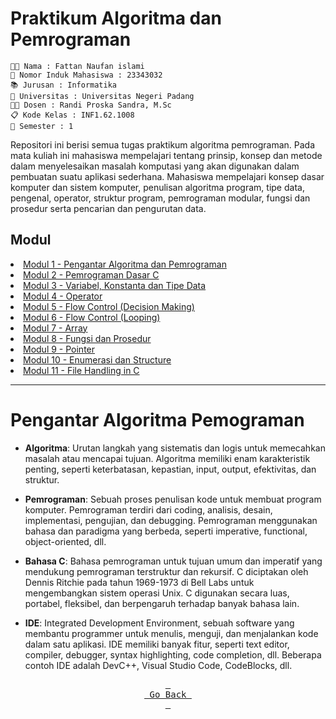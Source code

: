 # Praktikum Algoritma dan Pemrograman
`👨‍🎓 Nama : Fattan Naufan islami` <br> 
`📇 Nomor Induk Mahasiswa : 23343032` <br>
`📚 Jurusan : Informatika` <br>
`🏫 Universitas : Universitas Negeri Padang` <br>
`🧑‍🏫️ Dosen : Randi Proska Sandra, M.Sc` <br>
`📋 Kode Kelas : INF1.62.1008` <br>
`📑 Semester : 1` <br>

Repositori ini berisi semua tugas praktikum algoritma pemrograman. Pada mata kuliah ini mahasiswa mempelajari tentang prinsip, konsep dan metode dalam menyelesaikan masalah komputasi yang akan digunakan dalam pembuatan suatu aplikasi sederhana. Mahasiswa mempelajari konsep dasar komputer dan sistem komputer, penulisan algoritma program, tipe data, pengenal, operator, struktur program, pemrograman modular, fungsi dan prosedur serta pencarian dan pengurutan data.

## Modul
<list>
  <li><a href="#modul1">Modul 1 - Pengantar Algoritma dan Pemrograman</a></li>
  <li><a href="Modul 2 - Pemrograman Dasar C">Modul 2 - Pemrograman Dasar C</a></li>
  <li><a href="Modul 3 - Variabel, Konstanta dan Tipe Data">Modul 3 - Variabel, Konstanta dan Tipe Data</a></li>
  <li><a href="Modul 4 - Operator">Modul 4 - Operator</a></li>
  <li><a href="Modul 5 - Flow Control (Decision Making)">Modul 5 - Flow Control (Decision Making)</a></li>
  <li><a href="Modul 6 - Flow Control (Looping)">Modul 6 - Flow Control (Looping)</a></li>
  <li><a href="Modul 7 - Array">Modul 7 - Array</a></li>
  <li><a href="Modul 8 - Fungsi dan Prosedur">Modul 8 - Fungsi dan Prosedur</a></li>
  <li><a href="Modul 9 - Pointer">Modul 9 - Pointer</a></li>
  <li><a href="Modul 10 - Enumerasi dan Structure">Modul 10 - Enumerasi dan Structure</a></li>
 <li><a href="Modul 11 - File Handling in C">Modul 11 - File Handling in C</a></li>
</list>

---
<h1 id="modul1">Pengantar Algoritma Pemograman</h1>

- **Algoritma**: Urutan langkah yang sistematis dan logis untuk memecahkan masalah atau mencapai tujuan. Algoritma memiliki enam karakteristik penting, seperti keterbatasan, kepastian, input, output, efektivitas, dan struktur.

- **Pemrograman**: Sebuah proses penulisan kode untuk membuat program komputer. Pemrograman terdiri dari coding, analisis, desain, implementasi, pengujian, dan debugging. Pemrograman menggunakan bahasa dan paradigma yang berbeda, seperti imperative, functional, object-oriented, dll.

- **Bahasa C**: Bahasa pemrograman untuk tujuan umum dan imperatif yang mendukung pemrograman terstruktur dan rekursif. C diciptakan oleh Dennis Ritchie pada tahun 1969-1973 di Bell Labs untuk mengembangkan sistem operasi Unix. C digunakan secara luas, portabel, fleksibel, dan berpengaruh terhadap banyak bahasa lain.

- **IDE**: Integrated Development Environment, sebuah software yang membantu programmer untuk menulis, menguji, dan menjalankan kode dalam satu aplikasi. IDE memiliki banyak fitur, seperti text editor, compiler, debugger, syntax highlighting, code completion, dll. Beberapa contoh IDE adalah DevC++, Visual Studio Code, CodeBlocks, dll.

<div align="center">
  <a href="#navigator"><kbd> <br> Go Back <br> </kbd></a>
</div>
